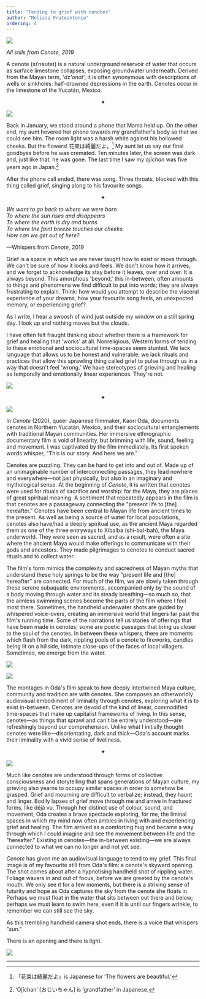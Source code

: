 ```yaml
---
title: "Tending to grief with cenotes"
author: "Melissa Frateantonio"
ordering: 4
---
```


![](/assets/images/zine/z4/cenotes/1.jpg)

_All stills from Cenote, 2019_

A cenote (sɪˈnəʊteɪ) is a natural underground reservoir of water that occurs as surface limestone collapses, exposing groundwater underneath. Derived from the Mayan term, '_dz'onot_', it is often synonymous with descriptions of wells or sinkholes: half-drowned depressions in the earth. Cenotes occur in the limestone of the Yucatán, Mexico.

<center>✦</center>

![](/assets/images/zine/z4/cenotes/2.jpg)

Back in January, we stood around a phone that Mama held up. On the other end, my aunt hovered her phone towards my grandfather's body so that we could see him. The room light was a harsh white against his hollowed cheeks. But the flowers! 花束は綺麗だよ。[^1] My aunt let us say our final goodbyes before he was cremated. Ten minutes later, the screen was dark and, just like that, he was gone. The last time I saw my *ojīchan* was five years ago in Japan.[^2]

After the phone call ended, there was song. Three throats, blocked with this thing called grief, singing along to his favourite songs.

<center>✦</center>

_We want to go back to where we were born_\
_To where the sun rises and disappears_\
_To where the earth is dry and burns_\
_To where the faint breeze touches our cheeks._\
_How can we get out of here?_

—Whispers from *Cenote*, 2019

Grief is a space in which we are never taught how to exist or move through. We can't be sure of how it looks and feels. We don't know how it arrives, and we forget to acknowledge its stay before it leaves, over and over. It is always beyond. This amorphous 'beyond,' this in-between, often amounts to things and phenomena we find difficult to put into words; they are always frustrating to explain. Think: how would you attempt to describe the visceral experience of your dreams, how your favourite song feels, an unexpected memory, or experiencing grief?

As I write, I hear a swoosh of wind just outside my window on a still spring day. I look up and nothing moves but the clouds.

I have often felt fraught thinking about whether there is a framework for grief and healing that 'works' at all. Nonreligious, Western forms of tending to these emotional and sociocultural time-spaces seem stunted. We lack language that allows us to be honest and vulnerable; we lack rituals and practices that allow this sprawling thing called grief to pulse through us in a way that doesn't feel 'wrong.' We have stereotypes of grieving and healing as temporally and emotionally linear experiences. They're not.

![](/assets/images/zine/z4/cenotes/3.jpg)

<center>✦</center>

![](/assets/images/zine/z4/cenotes/4.jpg)

In *Cenote* (2020), queer Japanese filmmaker, Kaori Oda, documents cenotes in Northern Yucatán, Mexico, and their sociocultural entanglements with traditional Mayan communities. Her immersive ethnographic documentary film is void of linearity, but brimming with life, sound, feeling and movement. I was captivated by the film immediately. Its first spoken words whisper, "This is our story. And here we are."

Cenotes are puzzling. They can be hard to get into and out of. Made up of an unimaginable number of interconnecting passages, they lead nowhere and everywhere—not just physically, but also in an imaginary and mythological sense. At the beginning of *Cenote*, it is written that cenotes were used for rituals of sacrifice and worship: for the Maya, they are places of great spiritual meaning. A sentiment that repeatedly appears in the film is that cenotes are a passageway connecting the "present life to [the] hereafter." Cenotes have been central to Mayan life from ancient times to the present. As well as being a source of water for local populations, cenotes also have/had a deeply spiritual use, as the ancient Maya regarded them as one of the three entryways to Xibalba (shi-bal-bah), the Maya underworld. They were seen as sacred, and as a result, were often a site where the ancient Maya would make offerings to communicate with their gods and ancestors. They made pilgrimages to cenotes to conduct sacred rituals and to collect water.

The film's form mimics the complexity and sacredness of Mayan myths that understand these holy springs to be the way "present life and [the] hereafter" are connected. For much of the film, we are slowly taken through these serene subaquatic environments, accompanied only by the sound of a body moving through water and its steady breathing—so much so, that the aimless swimming scenes become the parts of the film where I feel most there. Sometimes, the handheld underwater shots are guided by whispered voice-overs, creating an immersive world that lingers far past the film's running time. Some of the narrations tell us stories of offerings that have been made in cenotes; some are poetic passages that bring us closer to the soul of the cenotes. In between these whispers, there are moments which flash from the dark, rippling pools of a cenote to fireworks, candles being lit on a hillside, intimate close-ups of the faces of local villagers. Sometimes, we emerge from the water.

![](/assets/images/zine/z4/cenotes/5.jpg)

![](/assets/images/zine/z4/cenotes/6.jpg)

The montages in Oda's film speak to how deeply intertwined Maya culture, community and tradition are with cenotes. She composes an otherworldly audiovisual embodiment of liminality through cenotes, exploring what it is to exist in-between. Cenotes are devoid of the kind of linear, commodified time-spaces that make up capitalist frameworks of living. In this sense, cenotes—as things that sprawl and can't be entirely understood—are refreshingly beyond our comprehension. Unlike what I initially thought cenotes were like—disorientating, dark and thick—Oda's account marks their liminality with a vivid sense of liveliness.

<center>✦</center>

![](/assets/images/zine/z4/cenotes/7.jpg)

Much like cenotes are understood through forms of collective consciousness and storytelling that spans generations of Mayan culture, my grieving also yearns to occupy similar spaces in order to somehow be grasped. Grief and mourning are difficult to verbalize; instead, they haunt and linger. Bodily lapses of grief move through me and arrive in fractured forms, like déjà vu. Through her distinct use of colour, sound, and movement, Oda creates a brave spectacle exploring, for me, the liminal spaces in which my mind now often ambles in living with and experiencing grief and healing. The film arrived as a comforting hug and became a way through which I could imagine and see the movement between life and the "hereafter." Existing in cenotes—the in-between existing—we are always connected to what we can no longer and not yet see.

*Cenote* has given me an audiovisual language to tend to my grief. This final image is of my favourite still from Oda's film: a cenote's skyward opening. The shot comes about after a hypnotising handheld shot of rippling water. Foliage wavers in and out of focus, before we are greeted by the cenote's mouth. We only see it for a few moments, but there is a striking sense of futurity and hope as Oda captures the sky from the cenote she floats in. Perhaps we must float in the water that sits between out there and below; perhaps we must learn to swim here, even if it is until our fingers wrinkle, to remember we can still see the sky.

As this trembling handheld camera shot ends, there is a voice that whispers "_sun_."

There is an opening and there is light.

![](/assets/images/zine/z4/cenotes/8.jpg)

---

[^1]: 「花束は綺麗だよ」is Japanese for ‘The flowers are beautiful.’
[^2]: ‘Ojīchan’ [おじいちゃん] is ‘grandfather’ in Japanese.
